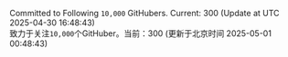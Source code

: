 Committed to Following `10,000` GitHubers. Current: <!-- FOLLOWING_COUNT -->300<!-- FOLLOWING_COUNT --> (Update at UTC <!-- LAST_UPDATED -->2025-04-30 16:48:43<!-- LAST_UPDATED -->)<br>
致力于关注`10,000`个GitHuber。当前：<!-- FOLLOWING_COUNT -->300<!-- FOLLOWING_COUNT --> (更新于北京时间 <!-- LAST_UPDATED_CST -->2025-05-01 00:48:43<!-- LAST_UPDATED_CST -->)
